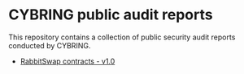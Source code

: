 # CYBRING public audit reports
This repository contains a collection of public security audit reports conducted by CYBRING.

* [RabbitSwap contracts - v1.0](https://github.com/cybring-xyz/audit-reports/blob/main/RabbitSwap-audit-report.pdf)
